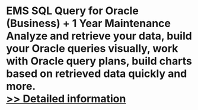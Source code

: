 # EMS SQL Query for Oracle (Business) + 1 Year Maintenance<br />Analyze and retrieve your data, build your Oracle queries visually, work with Oracle query plans, build charts based on retrieved data quickly and more.<br />[>> Detailed information](https://secure.shareit.com/shareit/product.html?productid=300163301&affiliateid=200057808)